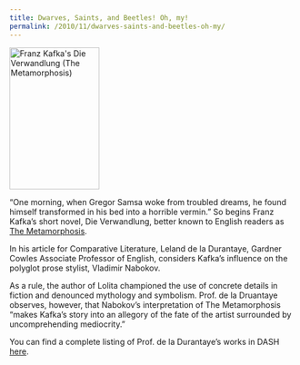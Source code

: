 ```yaml
---
title: Dwarves, Saints, and Beetles! Oh, my!
permalink: /2010/11/dwarves-saints-and-beetles-oh-my/
---
```

<img src="{{site.baseurl}}/assets/img/Verwandlung.jpg" alt="Franz Kafka's Die Verwandlung (The Metamorphosis)" title="Franz Kafka Die Verwandlung (The Metamorphosis)" class="floatright" height="250" width="158">

“One morning, when Gregor Samsa woke from troubled dreams, he found himself transformed in his bed into a horrible vermin.” So begins Franz Kafka’s short novel, Die Verwandlung, better known to English readers as [The Metamorphosis](http://www.gutenberg.org/files/5200/5200-h/5200-h.htm).

In his article for Comparative Literature, Leland de la Durantaye, Gardner Cowles Associate Professor of English, considers Kafka’s influence on the polyglot prose stylist, Vladimir Nabokov.

As a rule, the author of Lolita championed the use of concrete details in fiction and denounced mythology and symbolism. Prof. de la Druantaye observes, however, that Nabokov’s interpretation of The Metamorphosis “makes Kafka’s story into an allegory of the fate of the artist surrounded by uncomprehending mediocrity.”

You can find a complete listing of Prof. de la Durantaye’s works in DASH [here](http://dash.harvard.edu/browse?type=harvardAuthor&authority=1f69bdc57acb2b95907669286590f057).
